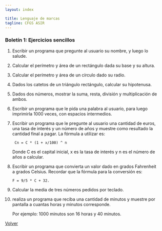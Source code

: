 ```yaml
---
layout: index

title: Lenguaje de marcas
tagline: CFGS ASIR
---
```


### Boletín 1: Ejercicios sencillos

1. Escribir un programa que pregunte al usuario su nombre, y luego lo salude.
2. Calcular el perímetro y área de un rectángulo dada su base y su altura.
3. Calcular el perímetro y área de un círculo dado su radio.
4. Dados los catetos de un triángulo rectángulo, calcular su hipotenusa.
5. Dados dos números, mostrar la suma, resta, división y multiplicación de ambos.
6. Escribir un programa que le pida una palabra al usuario, para luego imprimirla 1000 veces, con espacios intermedios.
7. Escribir un programa que le pregunte al usuario una cantidad de euros, una tasa de interés y un número de años y muestre como resultado la cantidad final a pagar. La fórmula a utilizar es:

		Cn = C * (1 + x/100) ^ n

	Donde C es el capital inicial, x es la tasa de interés y n es el número de años a calcular.
8.  Escribir un programa que convierta un valor dado en grados Fahrenheit a grados Celsius. Recordar que la fórmula para la conversión es: 

		F = 9/5 * C + 32.

9. Calcular la media de tres números pedidos por teclado.

10. realiza un programa que reciba una cantidad de minutos y muestre por pantalla a cuantas horas y minutos corresponde.

	Por ejemplo: 1000 minutos son 16 horas y 40 minutos.


[Volver](http://josedom24.github.io)
